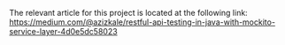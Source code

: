 The relevant article for this project is located at the following link: https://medium.com/@azizkale/restful-api-testing-in-java-with-mockito-service-layer-4d0e5dc58023

